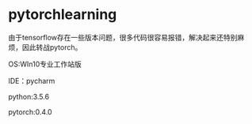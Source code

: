 # pytorchlearning
由于tensorflow存在一些版本问题，很多代码很容易报错，解决起来还特别麻烦，因此转战pytorch。

OS:WIn10专业工作站版

IDE：pycharm

python:3.5.6

pytorch:0.4.0
